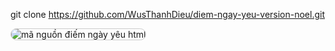 
git clone https://github.com/WusThanhDieu/diem-ngay-yeu-version-noel.git

<img
  src="https://i.imgur.com/uyv6Ley.png"
  alt="mã nguồn điếm ngày yêu html"
  title="mã nguồn điếm ngày yêu html"
  style="display: inline-block; margin: 0 auto; max-width: 250px; border: 1px solid #ccc; border-radius: 10px;">
